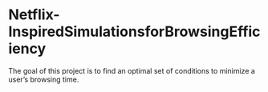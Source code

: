 # Netflix-InspiredSimulationsforBrowsingEfficiency
The goal of this project is to find an optimal set of conditions to minimize a user’s browsing time.
